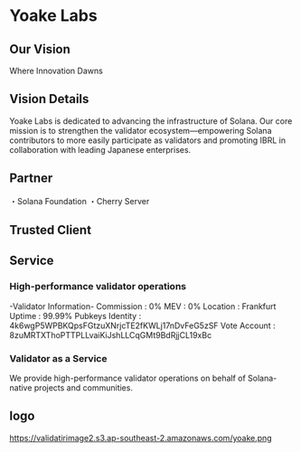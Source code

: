 # Yoake Labs
## Our Vision
Where Innovation Dawns

## Vision Details
Yoake Labs is dedicated to advancing the infrastructure of Solana.
Our core mission is to strengthen the validator ecosystem—empowering Solana contributors to more easily participate as validators and promoting IBRL in collaboration with leading Japanese enterprises.

## Partner
・Solana Foundation
・Cherry Server

## Trusted Client

## Service
### High-performance validator operations
-Validator Information-
Commission : 0%
MEV : 0%
Location : Frankfurt
Uptime : 99.99%
Pubkeys
Identity : 4k6wgP5WPBKQpsFGtzuXNrjcTE2fKWLj17nDvFeG5zSF
Vote Account : 8zuMRTXThoPTTPLLvaiKiJshLLCqGMt9BdRjjCL19xBc

### Validator as a Service
We provide high-performance validator operations on behalf of Solana-native projects and communities.

## logo
https://validatirimage2.s3.ap-southeast-2.amazonaws.com/yoake.png